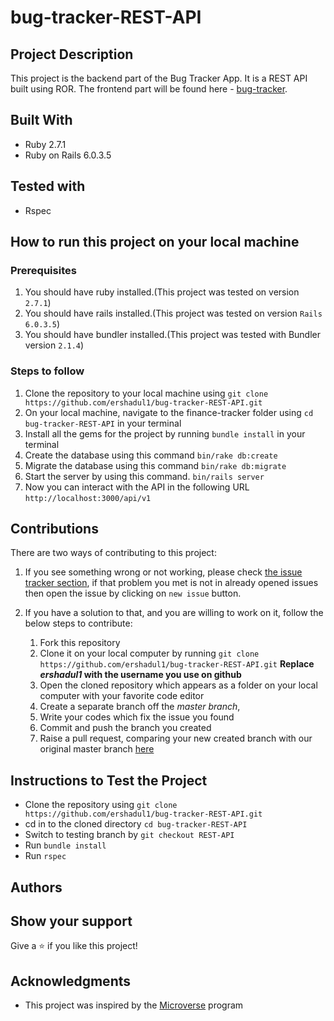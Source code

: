 # bug-tracker-REST-API

## Project Description

This project is the backend part of the Bug Tracker App. It is a REST API built using ROR.
The frontend part will be found here - [bug-tracker](https://github.com/ershadul1/bug-tracker).


## Built With

- Ruby 2.7.1
- Ruby on Rails 6.0.3.5

## Tested with
- Rspec

## How to run this project on your local machine

### Prerequisites
1. You should have ruby installed.(This project was tested on version `2.7.1`)
1. You should have rails installed.(This project was tested on version `Rails 6.0.3.5`)
1. You should have bundler installed.(This project was tested with Bundler version `2.1.4`)

   
### Steps to follow
1. Clone the repository to your local machine using `git clone https://github.com/ershadul1/bug-tracker-REST-API.git`
1. On your local machine, navigate to the finance-tracker folder using `cd bug-tracker-REST-API` in your terminal
1. Install all the gems for the project by running `bundle install` in your terminal
1. Create the database using this command
`bin/rake db:create`
1. Migrate the database using this command
`bin/rake db:migrate`
1. Start the server by using this command.
`bin/rails server`
1. Now you can interact with the API in the following URL `http://localhost:3000/api/v1`



## Contributions

  There are two ways of contributing to this project:

1.  If you see something wrong or not working, please check [the issue tracker section](https://github.com/ershadul1/bug-tracker-REST-API/issues), if that problem you met is not in already opened issues then open the issue by clicking on `new issue` button.

2.  If you have a solution to that, and you are willing to work on it, follow the below steps to contribute:
    1.  Fork this repository
    1.  Clone it on your local computer by running `git clone https://github.com/ershadul1/bug-tracker-REST-API.git` __Replace *ershadul1* with the username you use on github__
    1.  Open the cloned repository which appears as a folder on your local computer with your favorite code editor
    1.  Create a separate branch off the *master branch*,
    1.  Write your codes which fix the issue you found
    1.  Commit and push the branch you created
    1.  Raise a pull request, comparing your new created branch with our original master branch [here](https://github.com/ershadul1/bug-tracker-REST-API)


## Instructions to Test the Project

* Clone the repository using `git clone https://github.com/ershadul1/bug-tracker-REST-API.git`
* cd in to the cloned directory `cd bug-tracker-REST-API`
* Switch to testing branch by `git checkout REST-API`
* Run `bundle install`
* Run `rspec`

## Authors


## Show your support

Give a ⭐️ if you like this project!

## Acknowledgments
- This project was inspired by the [Microverse](https:www.microverse.org) program
